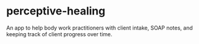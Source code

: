 # perceptive-healing
An app to help body work practitioners with client intake, SOAP notes, and keeping track of client progress over time.
